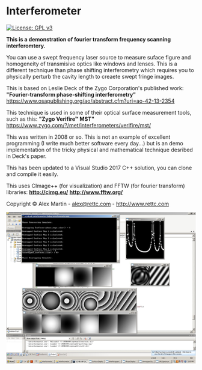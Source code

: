# Interferometer

[![License: GPL v3](https://img.shields.io/badge/License-GPLv3-blue.svg)](https://www.gnu.org/licenses/gpl-3.0)

**This is a demonstration of fourier transform frequency scanning interferomtery.**

You can use a swept frequency laser source to measure suface figure and homogeneity of transmisive optics like windows and lenses. This is a different technique than phase shifting interferometry which requires you to physically perturb the cavity length to creaete swept fringe images.

This is based on Leslie Deck of the Zygo Corporation's published work:
**"Fourier-transform phase-shifting interferometry"**
https://www.osapublishing.org/ao/abstract.cfm?uri=ao-42-13-2354

This technique is used in some of their optical surface measurement tools, such as this:
**"Zygo Verifire™ MST"**
https://www.zygo.com/?/met/interferometers/verifire/mst/

This was written in 2008 or so. This is not an example of excellent programming (I write much better software every day...) but is an demo implementation of the tricky physical and mathematical technique desribed in Deck's paper.

This has been updated to a Visual Studio 2017 C++ solution, you can clone and compile it easily.

This uses CImage++ (for visualization) and FFTW (for fourier transform) libraries:
**http://cimg.eu/**
**http://www.fftw.org/**

Copyright © Alex Martin - alex@rettc.com - http://www.rettc.com

![image](https://raw.githubusercontent.com/mrlucretius/Interferometer/master/interferometer-with-unwrapping.jpg "Interferometer in Action")
